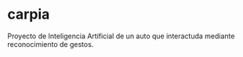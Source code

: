 # carpia
Proyecto de Inteligencia Artificial de un auto que interactuda mediante reconocimiento de gestos. 
